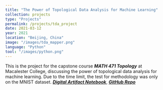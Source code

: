 ```yaml
---
title: "The Power of Topological Data Analysis for Machine Learning"
collection: projects
type: "Projects"
permalink: /projects/tda_project
date: 2021-03-12
year: 2021
location: "Beijing, China"
image: "/images/tda_mapper.png"
language: "Python"
tool: "/images/python.png"
---
```


This is the project for the capstone course ***MATH 471 Topology*** at Macalester College, discussing the power of topological data analysis for machine learning. Due to the time limit, the test for methodology was only on the MNIST dataset. [***Digital Artifact Notebook***](https://zcczhang.github.io/projects/The-Power-of-Topological-Data-Analysis-for-Machine-Learning.html), [***GitHub Repo***](https://github.com/zcczhang/TDA-project)